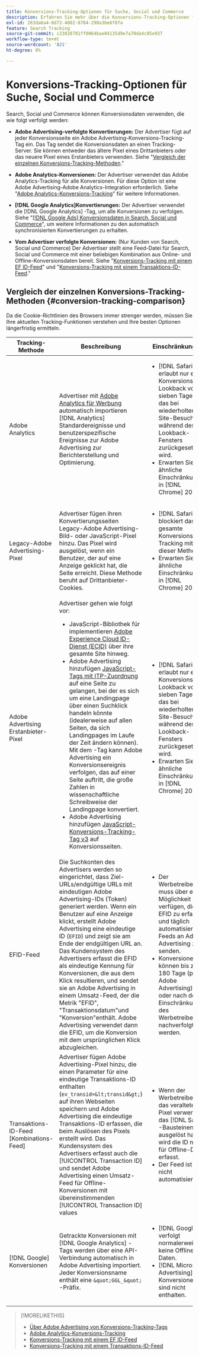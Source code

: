 ```yaml
---
title: Konversions-Tracking-Optionen für Suche, Social und Commerce
description: Erfahren Sie mehr über die Konversions-Tracking-Optionen für Search, Social und Commerce.
exl-id: 263da6a4-8d72-4882-8784-290a3be6f8fa
feature: Search Tracking
source-git-commit: c23028701ff0064bae04135d9e7a70da4c85e937
workflow-type: tm+mt
source-wordcount: '821'
ht-degree: 0%

---
```


# Konversions-Tracking-Optionen für Suche, Social und Commerce

Search, Social und Commerce können Konversionsdaten verwenden, die wie folgt verfolgt werden:

* **Adobe Advertising-verfolgte Konvertierungen:** Der Advertiser fügt auf jeder Konversionsseite ein Adobe Advertising-Konversions-Tracking-Tag ein. Das Tag sendet die Konversionsdaten an einen Tracking-Server. Sie können entweder das ältere Pixel eines Drittanbieters oder das neuere Pixel eines Erstanbieters verwenden. Siehe &quot;[Vergleich der einzelnen Konversions-Tracking-Methoden](#conversion-tracking-comparison).&quot;

* **Adobe Analytics-Konversionen:** Der Advertiser verwendet das Adobe Analytics-Tracking für alle Konversionen. Für diese Option ist eine Adobe Advertising-Adobe Analytics-Integration erforderlich. Siehe &quot;[Adobe Analytics-Konversions-Tracking](conversion-tracking-analytics.md)&quot; für weitere Informationen.

* **[!DNL Google Analytics]Konvertierungen:** Der Advertiser verwendet die [!DNL Google Analytics] -Tag, um alle Konversionen zu verfolgen. Siehe &quot;[[!DNL Google Ads] Konversionsdaten in Search, Social und Commerce](/help/search-social-commerce/campaign-management/introduction/google-conversion-data.md)&quot;, um weitere Informationen zu den automatisch synchronisierten Konvertierungen zu erhalten.

* **Vom Advertiser verfolgte Konversionen:** (Nur Kunden von Search, Social und Commerce) Der Advertiser stellt eine Feed-Datei für Search, Social und Commerce mit einer beliebigen Kombination aus Online- und Offline-Konversionsdaten bereit. Siehe &quot;[Konversions-Tracking mit einem EF ID-Feed](feed-efid.md)&quot; und &quot;[Konversions-Tracking mit einem Transaktions-ID-Feed](feed-transaction-id.md).&quot;

## Vergleich der einzelnen Konversions-Tracking-Methoden {#conversion-tracking-comparison}

Da die Cookie-Richtlinien des Browsers immer strenger werden, müssen Sie Ihre aktuellen Tracking-Funktionen verstehen und Ihre besten Optionen längerfristig ermitteln.

| Tracking-Methode | Beschreibung | Einschränkungen | Vorteile | Empfohlen? |
|----|----|----|----|----|
| Adobe Analytics | Advertiser mit [Adobe Analytics für Werbung](https://experienceleague.adobe.com/docs/advertising/integrations/analytics/overview.html) automatisch importieren [!DNL Analytics] Standardereignisse und benutzerspezifische Ereignisse zur Adobe Advertising zur Berichterstellung und Optimierung. | <ul><li>[!DNL Safari] erlaubt nur ein Konversions-Lookback von sieben Tagen, das bei wiederholten Site-Besuchen während des Lookback-Fensters zurückgesetzt wird.</li><li> Erwarten Sie ähnliche Einschränkungen in [!DNL Chrome] 2024.</li></ul> | <ul><li>Nahtlose Integration mit [!DNL Analytics]</li> <li>Siehe Paid Search-Daten in [!DNL Analytics] Analysis Workspace</li><li>Vorteile außerhalb der gebührenpflichtigen Suche</li></ul> | Ja |
| Legacy-Adobe Advertising-Pixel | Advertiser fügen ihren Konvertierungsseiten Legacy-Adobe Advertising-Bild- oder JavaScript-Pixel hinzu. Das Pixel wird ausgelöst, wenn ein Benutzer, der auf eine Anzeige geklickt hat, die Seite erreicht. Diese Methode beruht auf Drittanbieter-Cookies. | <ul><li>[!DNL Safari] blockiert das gesamte Konversions-Tracking mit dieser Methode.</li><li>Erwarten Sie ähnliche Einschränkungen in [!DNL Chrome] 2024.</li></ul> | Das Pixel ist bereits implementiert. Sie müssen jedoch [das zusätzliche ITP-Zuordnungstag implementieren](itp-conversion-mapping-tag.md).<br><br>Empfehlung: Wechseln Sie zum Erstanbieter-Pixel. | Nein |
| Adobe Advertising Erstanbieter-Pixel | Advertiser gehen wie folgt vor: <ul><li>JavaScript-Bibliothek für implementieren [Adobe Experience Cloud ID-Dienst (ECID)](https://experienceleague.adobe.com/docs/id-service/using/intro/overview.html) über ihre gesamte Site hinweg.</li><li>Adobe Advertising hinzufügen [JavaScript-Tags mit ITP-Zuordnung](itp-conversion-mapping-tag.md) auf eine Seite zu gelangen, bei der es sich um eine Landingpage über einen Suchklick handeln könnte (idealerweise auf allen Seiten, da sich Landingpages im Laufe der Zeit ändern können). Mit dem -Tag kann Adobe Advertising ein Konversionsereignis verfolgen, das auf einer Seite auftritt, die große Zahlen in wissenschaftliche Schreibweise der Landingpage konvertiert.</li><li>Adobe Advertising hinzufügen [JavaScript-Konversions-Tracking-Tag v3](format-conversion-tag-jsv3.md) auf Konversionsseiten.</li></ul> | <ul><li>[!DNL Safari] erlaubt nur ein Konversions-Lookback von sieben Tagen, das bei wiederholten Site-Besuchen während des Lookback-Fensters zurückgesetzt wird.</li><li>Erwarten Sie ähnliche Einschränkungen in [!DNL Chrome] 2022.</li></ul> | [!DNL Safari] verfolgt Konversionen während des 7-Tage-Lookbacks. Da das Lookback bei wiederholten Site-Besuchen während des Lookback-Fensters zurückgesetzt wird, wirkt sich die Beschränkung nicht auf alle [!DNL Safari] Benutzer. | Nein |
| EFID-Feed | Die Suchkonten des Advertisers werden so eingerichtet, dass Ziel-URLs/endgültige URLs mit eindeutigen Adobe Advertising-IDs (Token) generiert werden. Wenn ein Benutzer auf eine Anzeige klickt, erstellt Adobe Advertising eine eindeutige ID (`EFID`) und zeigt sie am Ende der endgültigen URL an. Das Kundensystem des Advertisers erfasst die EFID als eindeutige Kennung für Konversionen, die aus dem Klick resultieren, und sendet sie an Adobe Advertising in einem Umsatz-Feed, der die Metrik &quot;EFID&quot;, &quot;Transaktionsdatum&quot;und &quot;Konversion&quot;enthält. Adobe Advertising verwendet dann die EFID, um die Konversion mit dem ursprünglichen Klick abzugleichen. | <ul><li>Der Werbetreibende muss über eine Möglichkeit verfügen, die EFID zu erfassen und täglich automatisierte Feeds an Adobe Advertising zu senden.</li><li>Konversionen können bis zu 180 Tage (pro Adobe Advertising) oder nach den Einschränkungen des Werbetreibers nachverfolgt werden.</li></ul> | <ul><li>Diese Methode verwendet Erstanbieter-Konversionsdaten, sodass sie nicht von Drittanbieter-Cookie-Beschränkungen betroffen ist.</li><li>Online- und Offline-Konversionen können in einem Feed gesendet werden.</li><li>Für die Site sind keine Code-Änderungen oder Tags erforderlich.</li></ul> | Ja |
| Transaktions-ID-Feed [Kombinations-Feed] | Advertiser fügen Adobe Advertising-Pixel hinzu, die einen Parameter für eine eindeutige Transaktions-ID enthalten (`ev_transid=&lt;transid&gt;`) auf ihren Webseiten speichern und Adobe Advertising die eindeutige Transaktions-ID erfassen, die beim Auslösen des Pixels erstellt wird. Das Kundensystem des Advertisers erfasst auch die [!UICONTROL Transaction ID] und sendet Adobe Advertising einen Umsatz-Feed für Offline-Konversionen mit übereinstimmenden [!UICONTROL Transaction ID] values | <ul><li>Wenn der Werbetreibende das veraltete Pixel verwendet, das [!DNL Safari] -Bausteinen ausgelöst haben, wird die ID nicht für Offline-Daten erfasst.</li><li>Der Feed ist nicht automatisiert.</li></ul> | <ul><li>Wenn Sie das Erstanbieter-Pixel implementieren, wird die [!UICONTROL Transaction ID] erfasst in [!DNL Safari].</li><li>Ermöglicht die Verfolgung von Offline-/genehmigten Konversionsereignissen.</li></ul> | Nein |
| [!DNL Google] Konversionen | Getrackte Konversionen mit [!DNL Google Analytics] -Tags werden über eine API-Verbindung automatisch in Adobe Advertising importiert. Jeder Konversionsname enthält eine `&quot;GGL_&quot;` -Präfix. | <ul><li>[!DNL Google] verfolgt normalerweise keine Offline-Daten.</li><li>[!DNL Microsoft® Advertising] -Konversionen sind nicht enthalten.</li></ul> | [!DNL Google] nutzt maschinelles Lernen zum Extrahieren von &quot;[modellierte Konversionen](https://support.google.com/google-ads/answer/10081327).&quot; | Nein |

<!--
| [!DNL Microsoft Advertising] Conversions | Conversions tracked with [!DNL Microsoft Advertising] universal event tags (UET) are automatically imported to Adobe Advertising via an API connection. Each conversion name has a &quot;???&quot; prefix. | [!DNL Microsoft Advertising] typically doesn't track offline data. [!DNL Google] conversions aren't included. | ?? | No |
-->

>[!MORELIKETHIS]
>
>* [Über Adobe Advertising von Konversions-Tracking-Tags](/help/search-social-commerce/tracking/conversion-tracking-advertising.md)
>* [Adobe Analytics-Konversions-Tracking](/help/search-social-commerce/tracking/conversion-tracking-analytics.md)
>* [Konversions-Tracking mit einem EF ID-Feed](/help/search-social-commerce/tracking/feed-efid.md)
>* [Konversions-Tracking mit einem Transaktions-ID-Feed](/help/search-social-commerce/tracking/feed-transaction-id.md)
